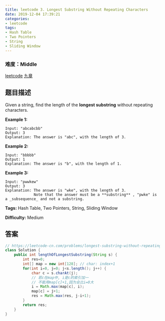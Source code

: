 ```yaml
---
title: leetcode 3. Longest Substring Without Repeating Characters
date: 2019-12-04 17:39:21
categories:
- leetcode
tags:
- Hash Table
- Two Pointers
- String
- Sliding Window
---
```

### 难度：Middle

<a href="https://leetcode.com/problems/longest-substring-without-repeating-characters/">leetcode</a>
<a href="https://www.jiuzhang.com/solution/longest-substring-without-repeating-characters/">九章</a>
## 题目描述
Given a string, find the length of the **longest substring** without repeating
characters.

**Example 1:**
        
    Input: "abcabcbb"
    Output: 3 
    Explanation: The answer is "abc", with the length of 3. 
    

**Example 2:**
        
    Input: "bbbbb"
    Output: 1
    Explanation: The answer is "b", with the length of 1.
    

**Example 3:**
        
    Input: "pwwkew"
    Output: 3
    Explanation: The answer is "wke", with the length of 3. 
                 Note that the answer must be a **substring** , "pwke" is a _subsequence_ and not a substring.
    


**Tags:** Hash Table, Two Pointers, String, Sliding Window

**Difficulty:** Medium
## 答案
<!--more-->
```java
// https://leetcode-cn.com/problems/longest-substring-without-repeating-characters/solution/wu-zhong-fu-zi-fu-de-zui-chang-zi-chuan-by-leetcod/
class Solution {
    public int lengthOfLongestSubstring(String s) {
        int res=0;
        int[] map = new int[128]; // char: index+1
        for(int i=0, j=0; j<s.length(); j++) {
            char c = s.charAt(j);
            // 若c在map中, i是c的索引加一
            // 不能用map[c]+1,因为会比i=0大
            i = Math.max(map[c], i);
            map[c] = j+1;
            res = Math.max(res, j-i+1);
        }
        return res;
    }
}

```
